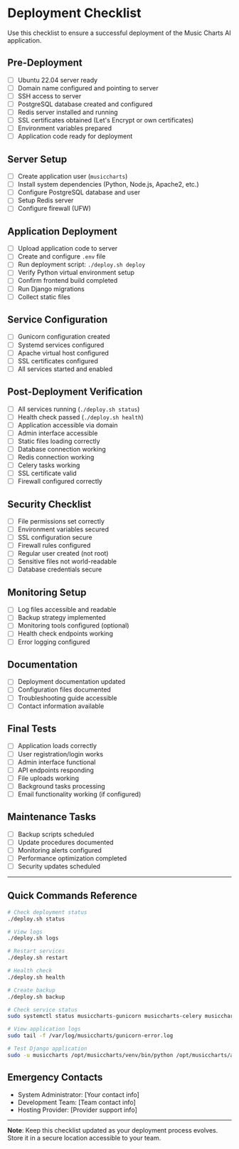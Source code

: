 # Deployment Checklist

Use this checklist to ensure a successful deployment of the Music Charts AI application.

## Pre-Deployment

- [ ] Ubuntu 22.04 server ready
- [ ] Domain name configured and pointing to server
- [ ] SSH access to server
- [ ] PostgreSQL database created and configured
- [ ] Redis server installed and running
- [ ] SSL certificates obtained (Let's Encrypt or own certificates)
- [ ] Environment variables prepared
- [ ] Application code ready for deployment

## Server Setup

- [ ] Create application user (`musiccharts`)
- [ ] Install system dependencies (Python, Node.js, Apache2, etc.)
- [ ] Configure PostgreSQL database and user
- [ ] Setup Redis server
- [ ] Configure firewall (UFW)

## Application Deployment

- [ ] Upload application code to server
- [ ] Create and configure `.env` file
- [ ] Run deployment script: `./deploy.sh deploy`
- [ ] Verify Python virtual environment setup
- [ ] Confirm frontend build completed
- [ ] Run Django migrations
- [ ] Collect static files

## Service Configuration

- [ ] Gunicorn configuration created
- [ ] Systemd services configured
- [ ] Apache virtual host configured
- [ ] SSL certificates configured
- [ ] All services started and enabled

## Post-Deployment Verification

- [ ] All services running (`./deploy.sh status`)
- [ ] Health check passed (`./deploy.sh health`)
- [ ] Application accessible via domain
- [ ] Admin interface accessible
- [ ] Static files loading correctly
- [ ] Database connection working
- [ ] Redis connection working
- [ ] Celery tasks working
- [ ] SSL certificate valid
- [ ] Firewall configured correctly

## Security Checklist

- [ ] File permissions set correctly
- [ ] Environment variables secured
- [ ] SSL configuration secure
- [ ] Firewall rules configured
- [ ] Regular user created (not root)
- [ ] Sensitive files not world-readable
- [ ] Database credentials secure

## Monitoring Setup

- [ ] Log files accessible and readable
- [ ] Backup strategy implemented
- [ ] Monitoring tools configured (optional)
- [ ] Health check endpoints working
- [ ] Error logging configured

## Documentation

- [ ] Deployment documentation updated
- [ ] Configuration files documented
- [ ] Troubleshooting guide accessible
- [ ] Contact information available

## Final Tests

- [ ] Application loads correctly
- [ ] User registration/login works
- [ ] Admin interface functional
- [ ] API endpoints responding
- [ ] File uploads working
- [ ] Background tasks processing
- [ ] Email functionality working (if configured)

## Maintenance Tasks

- [ ] Backup scripts scheduled
- [ ] Update procedures documented
- [ ] Monitoring alerts configured
- [ ] Performance optimization completed
- [ ] Security updates scheduled

---

## Quick Commands Reference

```bash
# Check deployment status
./deploy.sh status

# View logs
./deploy.sh logs

# Restart services
./deploy.sh restart

# Health check
./deploy.sh health

# Create backup
./deploy.sh backup

# Check service status
sudo systemctl status musiccharts-gunicorn musiccharts-celery musiccharts-celerybeat apache2

# View application logs
sudo tail -f /var/log/musiccharts/gunicorn-error.log

# Test Django application
sudo -u musiccharts /opt/musiccharts/venv/bin/python /opt/musiccharts/app/manage.py check
```

## Emergency Contacts

- System Administrator: [Your contact info]
- Development Team: [Team contact info]
- Hosting Provider: [Provider support info]

---

**Note**: Keep this checklist updated as your deployment process evolves. Store it in a secure location accessible to your team.
